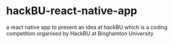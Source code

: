 # hackBU-react-native-app
a react native app to present an idea at hackBU which is a coding competition organised by HackBU at Binghamton University

